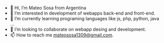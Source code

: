 - 👋 Hi, I’m Mateo Sosa from Argentina
- 👀 I’m interested in development of webapps back-end and front-end.
- 🌱 I’m currently learning programing languages like js, php, python, java ...
- 💞️ I’m looking to collaborate on webapp desing and development.
- 📫 How to reach me mateososa1309@gmail.com.
